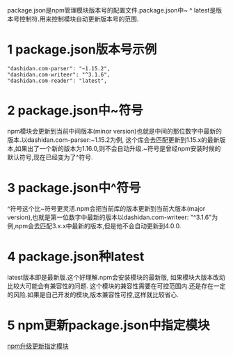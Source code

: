package.json是npm管理模块版本号的配置文件.package.json中~ ^ latest是版本号控制符.用来控制模块自动更新版本号的范围.

1 package.json版本号示例
===

```
"dashidan.com-parser": "~1.15.2",
"dashidan.com-writeer": "^3.1.6",
"dashidan.com-reader": "latest",
```

2 package.json中~符号
===

npm模块会更新到当前中间版本(minor version)也就是中间的那位数字中最新的版本.以dashidan.com-parser:~1.15.2为例, 这个库会去匹配更新到1.15.x的最新版本,如果出了一个新的版本为1.16.0,则不会自动升级.~符号是曾经npm安装时候的默认符号,现在已经变为了^符号.

3 package.json中^符号
===

^符号这个比~符号更灵活.npm会把当前库的版本更新到当前大版本(major version),也就是第一位数字中最新的版本以dashidan.com-writeer: "^3.1.6"为例,npm会去匹配3.x.x中最新的版本,但是他不会自动更新到4.0.0.

4 package.json种latest
===

latest版本即是最新版.这个好理解.npm会安装模块的最新版, 如果模块大版本改动比较大可能会有兼容性的问题. 这个模块的兼容性需要在可控范围内.还是存在一定的风险.如果是自己开发的模块,版本兼容性可控,这样就比较省心.

5 npm更新package.json中指定模块
===

[npm升级更新指定模块](http://dashidan.com/article/nodejs/faq/7.html)